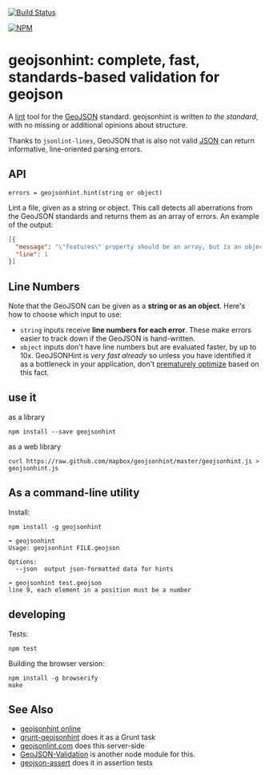 [![Build Status](https://secure.travis-ci.org/mapbox/geojsonhint.png?branch=master)](http://travis-ci.org/mapbox/geojsonhint)

[![NPM](https://nodei.co/npm/geojsonhint.png?downloads=true&downloadRank=true&stars=true)](https://nodei.co/npm/geojsonhint/)

# geojsonhint: complete, fast, standards-based validation for geojson

A [lint](http://bit.ly/12jjJyW) tool for the [GeoJSON](http://www.geojson.org/)
standard. geojsonhint is written _to the standard_, with no missing or additional
opinions about structure.

Thanks to `jsonlint-lines`, GeoJSON that is also not valid [JSON](http://json.org/)
can return informative, line-oriented parsing errors.

## API

`errors = geojsonhint.hint(string or object)`

Lint a file, given as a string or object. This call detects all aberrations from
the GeoJSON standards and returns them as an array of errors. An example of the output:

```json
[{
  "message": "\"features\" property should be an array, but is an object instead",
  "line": 1
}]
```

## Line Numbers

Note that the GeoJSON can be given as a **string or as an object**. Here's how
to choose which input to use:

* `string` inputs receive **line numbers for each error**. These make errors
  easier to track down if the GeoJSON is hand-written.
* `object` inputs don't have line numbers but are evaluated faster, by up to 10x.
  GeoJSONHint is _very fast already_ so unless you have identified it as a
  bottleneck in your application, don't [prematurely optimize](http://c2.com/cgi/wiki?PrematureOptimization) based
  on this fact.

## use it

as a library

    npm install --save geojsonhint

as a web library

    curl https://raw.github.com/mapbox/geojsonhint/master/geojsonhint.js > geojsonhint.js

## As a command-line utility

Install:

    npm install -g geojsonhint

```
➟ geojsonhint
Usage: geojsonhint FILE.geojson

Options:
  --json  output json-formatted data for hints
```

```
➟ geojsonhint test.geojson
line 9, each element in a position must be a number
```

## developing

Tests:

    npm test

Building the browser version:

    npm install -g browserify
    make

## See Also

* [geojsonhint online](https://www.mapbox.com/geojsonhint/)
* [grunt-geojsonhint](https://github.com/jieter/grunt-geojsonhint) does it as a Grunt task
* [geojsonlint.com](http://geojsonlint.com/) does this server-side
* [GeoJSON-Validation](https://github.com/craveprogramminginc/GeoJSON-Validation) is another node module for this.
* [geojson-assert](https://github.com/calvinmetcalf/geojson-assert) does it in assertion tests
